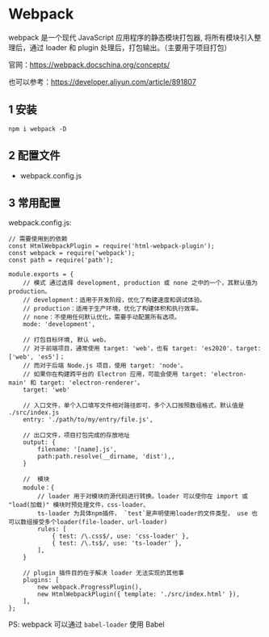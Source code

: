 # Webpack

webpack 是一个现代 JavaScript 应用程序的静态模块打包器, 将所有模块引入整理后，通过 loader 和 plugin 处理后，打包输出。（主要用于项目打包）

官网：https://webpack.docschina.org/concepts/

也可以参考：https://developer.aliyun.com/article/891807

## 1 安装

`npm i webpack -D`

## 2 配置文件

- webpack.config.js
  
## 3 常用配置
webpack.config.js:
```
// 需要使用到的依赖
const HtmlWebpackPlugin = require('html-webpack-plugin');
const webpack = require('webpack');
const path = require('path');

module.exports = {
    // 模式 通过选择 development, production 或 none 之中的一个，其默认值为 production。
    // development：适用于开发阶段，优化了构建速度和调试体验。
    // production：适用于生产环境，优化了构建体积和执行效率。
    // none：不使用任何默认优化，需要手动配置所有选项。
    mode: 'development',

    // 打包目标环境, 默认 web，
    // 对于前端项目，通常使用 target: 'web'，也有 target: 'es2020'、target: ['web', 'es5']；
    // 而对于后端 Node.js 项目，使用 target: 'node'。
    // 如果你在构建跨平台的 Electron 应用，可能会使用 target: 'electron-main' 和 target: 'electron-renderer'。
    target: 'web'

    // 入口文件，单个入口填写文件相对路径即可，多个入口按照数组格式，默认值是 ./src/index.js
    entry: './path/to/my/entry/file.js',

    // 出口文件，项目打包完成的存放地址
    output: {
        filename: '[name].js',
        path:path.resolve(__dirname, 'dist'),, 
    }

    //  模块
    module：{
        // loader 用于对模块的源代码进行转换。loader 可以使你在 import 或 "load(加载)" 模块时预处理文件，css-loader、
        ts-loader 为具体npm插件， `test`是声明使用loader的文件类型， use 也可以数组接受多个loader(file-loader、url-loader)
        rules: [
            { test: /\.css$/, use: 'css-loader' },
            { test: /\.ts$/, use: 'ts-loader' },
        ],
    }

    // plugin 插件目的在于解决 loader 无法实现的其他事
    plugins: [
        new webpack.ProgressPlugin(),
        new HtmlWebpackPlugin({ template: './src/index.html' }),
    ],
};
```

PS: webpack 可以通过 `babel-loader` 使用 Babel
